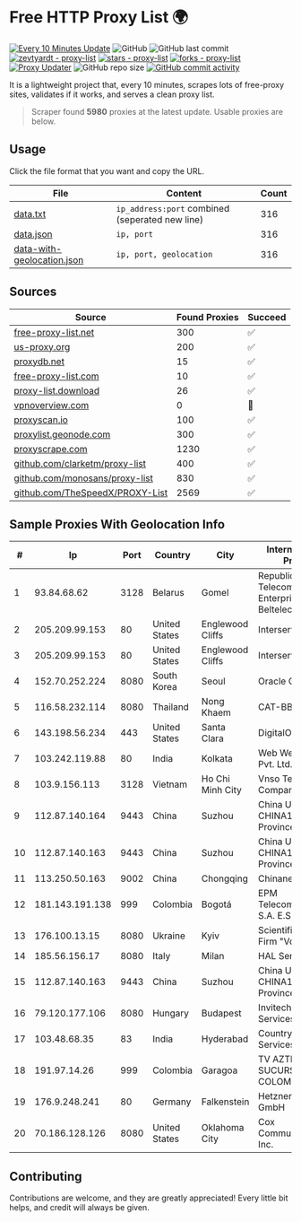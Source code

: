
# Free HTTP Proxy List 🌍

[![Every 10 Minutes Update](https://github.com/mertguvencli/http-proxy-list/actions/workflows/main.yml/badge.svg?branch=main)](https://github.com/mertguvencli/http-proxy-list/actions/workflows/main.yml)
![GitHub](https://img.shields.io/github/license/mertguvencli/http-proxy-list)
![GitHub last commit](https://img.shields.io/github/last-commit/mertguvencli/http-proxy-list)
[![zevtyardt - proxy-list](https://img.shields.io/static/v1?label=zevtyardt&message=proxy-list&color=blue&logo=github)](https://github.com/zevtyardt/proxy-list "Go to GitHub repo")
[![stars - proxy-list](https://img.shields.io/github/stars/zevtyardt/proxy-list?style=social)](https://github.com/zevtyardt/proxy-list)
[![forks - proxy-list](https://img.shields.io/github/forks/zevtyardt/proxy-list?style=social)](https://github.com/zevtyardt/proxy-list)
[![Proxy Updater](https://github.com/zevtyardt/proxy-list/workflows/Proxy%20Updater/badge.svg)](https://github.com/zevtyardt/proxy-list/actions?query=workflow:"Proxy+Updater")
![GitHub repo size](https://img.shields.io/github/repo-size/zevtyardt/proxy-list)
[![GitHub commit activity](https://img.shields.io/github/commit-activity/m/zevtyardt/proxy-list?logo=commits)](https://github.com/zevtyardt/proxy-list/commits/main)

It is a lightweight project that, every 10 minutes, scrapes lots of free-proxy sites, validates if it works, and serves a clean proxy list.

> Scraper found **5980** proxies at the latest update. Usable proxies are below.

## Usage

Click the file format that you want and copy the URL.

|File|Content|Count|
|----|-------|-----|
|[data.txt](https://raw.githubusercontent.com/mertguvencli/http-proxy-list/main/proxy-list/data.txt)|`ip_address:port` combined (seperated new line)|316|
|[data.json](https://raw.githubusercontent.com/mertguvencli/http-proxy-list/main/proxy-list/data.json)|`ip, port`|316|
|[data-with-geolocation.json](https://raw.githubusercontent.com/mertguvencli/http-proxy-list/main/proxy-list/data-with-geolocation.json)|`ip, port, geolocation`|316|

## Sources

|Source|Found Proxies|Succeed|
|------|-------------|-------|
|[free-proxy-list.net](https://free-proxy-list.net)|300|✅|
|[us-proxy.org](https://www.us-proxy.org)|200|✅|
|[proxydb.net](http://proxydb.net)|15|✅|
|[free-proxy-list.com](https://free-proxy-list.com/?page=&port=&type%5B%5D=http&type%5B%5D=https&up_time=0&search=Search)|10|✅|
|[proxy-list.download](https://www.proxy-list.download/HTTP)|26|✅|
|[vpnoverview.com](https://vpnoverview.com/privacy/anonymous-browsing/free-proxy-servers)|0|🚫|
|[proxyscan.io](https://www.proxyscan.io)|100|✅|
|[proxylist.geonode.com](https://proxylist.geonode.com/api/proxy-list?limit=300&page=1&sort_by=lastChecked&sort_type=desc&protocols=http,https)|300|✅|
|[proxyscrape.com](https://api.proxyscrape.com/v2/?request=displayproxies&protocol=http&timeout=10000&country=all&ssl=all&anonymity=all)|1230|✅|
|[github.com/clarketm/proxy-list](https://raw.githubusercontent.com/clarketm/proxy-list/master/proxy-list-raw.txt)|400|✅|
|[github.com/monosans/proxy-list](https://raw.githubusercontent.com/monosans/proxy-list/main/proxies/http.txt)|830|✅|
|[github.com/TheSpeedX/PROXY-List](https://raw.githubusercontent.com/TheSpeedX/PROXY-List/master/http.txt)|2569|✅|


## Sample Proxies With Geolocation Info

|#|Ip|Port|Country|City|Internet Service Provider|
|-|--|----|-------|----|-------------------------|
|1|93.84.68.62|3128|Belarus|Gomel|Republican Unitary Telecommunication Enterprise Beltelecom|
|2|205.209.99.153|80|United States|Englewood Cliffs|Interserver, Inc|
|3|205.209.99.153|80|United States|Englewood Cliffs|Interserver, Inc|
|4|152.70.252.224|8080|South Korea|Seoul|Oracle Corporation|
|5|116.58.232.114|8080|Thailand|Nong Khaem|CAT-BB|
|6|143.198.56.234|443|United States|Santa Clara|DigitalOcean, LLC|
|7|103.242.119.88|80|India|Kolkata|Web Werks India Pvt. Ltd.|
|8|103.9.156.113|3128|Vietnam|Ho Chi Minh City|Vnso Technology Company|
|9|112.87.140.164|9443|China|Suzhou|China Unicom CHINA169 Jiangsu Province Network|
|10|112.87.140.163|9443|China|Suzhou|China Unicom CHINA169 Jiangsu Province Network|
|11|113.250.50.163|9002|China|Chongqing|Chinanet|
|12|181.143.191.138|999|Colombia|Bogotá|EPM Telecomunicaciones S.A. E.S.P.|
|13|176.100.13.15|8080|Ukraine|Kyiv|Scientific -Industrial Firm "Volz" Ltd|
|14|185.56.156.17|8080|Italy|Milan|HAL Service SpA|
|15|112.87.140.163|9443|China|Suzhou|China Unicom CHINA169 Jiangsu Province Network|
|16|79.120.177.106|8080|Hungary|Budapest|Invitech ICT Services Kft.|
|17|103.48.68.35|83|India|Hyderabad|Country Online Services PVT LTD|
|18|191.97.14.26|999|Colombia|Garagoa|TV AZTECA SUCURSAL COLOMBIA|
|19|176.9.248.241|80|Germany|Falkenstein|Hetzner Online GmbH|
|20|70.186.128.126|8080|United States|Oklahoma City|Cox Communications Inc.|



## Contributing

Contributions are welcome, and they are greatly appreciated! Every
little bit helps, and credit will always be given.

